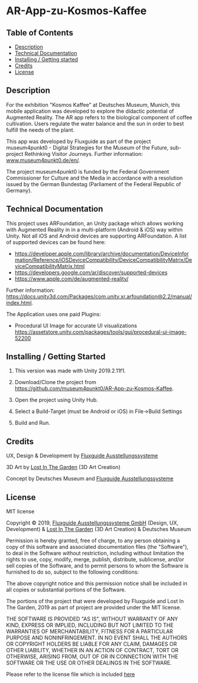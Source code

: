 # AR-App-zu-Kosmos-Kaffee

## Table of Contents

- [Description](#Description)  
- [Technical Documentation](#Technical-Documentation)  
- [Installing / Getting started](#installing--getting-started)  
- [Credits](#Credits) 
- [License](#License)  

## Description

For the exhibition "Kosmos Kaffee" at Deutsches Museum, Munich, this mobile application was developed to explore the didactic potential of Augmented Reality. The AR app refers to the biological component of coffee cultivation. Users regulate the water balance and the sun in order to best fulfill the needs of the plant. 

This app was developed by Fluxguide as part of the project museum4punkt0 - Digital Strategies for the Museum of the Future, sub-project Rethinking Visitor Journeys. Further information: www.museum4punkt0.de/en/.

The project museum4punkt0 is funded by the Federal Government Commissioner for Culture and the Media in accordance with a resolution issued by the German Bundestag (Parliament of the Federal Republic of Germany).



## Technical Documentation

This project uses ARFoundation, an Unity package which allows working with Augmented Reality in in a multi-platform (Android & iOS) way within Unity.
Not all iOS and Android devices are supporting ARFoundation. A list of supported devices can be found here:
* https://developer.apple.com/library/archive/documentation/DeviceInformation/Reference/iOSDeviceCompatibility/DeviceCompatibilityMatrix/DeviceCompatibilityMatrix.html
* https://developers.google.com/ar/discover/supported-devices
* https://www.apple.com/de/augmented-reality/

Further information: https://docs.unity3d.com/Packages/com.unity.xr.arfoundation@2.2/manual/index.html.

The Application uses one paid Plugins: 
* Procedural UI Image for accurate UI visualizations https://assetstore.unity.com/packages/tools/gui/procedural-ui-image-52200


## Installing / Getting Started 

1. This version was made with Unity 2019.2.11f1.

2. Download/Clone the project from https://github.com/museum4punkt0/AR-App-zu-Kosmos-Kaffee.

3. Open the project using Unity Hub.

4. Select a Build-Target (must be Android or iOS) in File->Build Settings

5. Build and Run. 

## Credits

UX, Design & Development by [Fluxguide Ausstellungssysteme](https://www.fluxguide.com/)

3D Art by [Lost In The Garden](http://lostinthegarden.com/) (3D Art Creation)

Concept by Deutsches Museum and [Fluxguide Ausstellungssysteme](https://www.fluxguide.com/)

## License

MIT license

Copyright © 2019, [Fluxguide Ausstellungssysteme GmbH](https://www.fluxguide.com/) (Design, UX, Development)  & [Lost In The Garden](http://lostinthegarden.com/) (3D Art Creation) & Deutsches Museum

Permission is hereby granted, free of charge, to any person obtaining a copy of this software and associated documentation files (the "Software"), to deal in the Software without restriction, including without limitation the rights to use, copy, modify, merge, publish, distribute, sublicense, and/or sell copies of the Software, and to permit persons to whom the Software is furnished to do so, subject to the following conditions:

The above copyright notice and this permission notice shall be included in all copies or substantial portions of the Software.

The portions of the project that were developed by Fluxguide and Lost In The Garden, 2019 as part of project are provided under the MIT license.

THE SOFTWARE IS PROVIDED "AS IS", WITHOUT WARRANTY OF ANY KIND, EXPRESS OR IMPLIED, INCLUDING BUT NOT LIMITED TO THE WARRANTIES OF MERCHANTABILITY, FITNESS FOR A PARTICULAR PURPOSE AND NONINFRINGEMENT. IN NO EVENT SHALL THE AUTHORS OR COPYRIGHT HOLDERS BE LIABLE FOR ANY CLAIM, DAMAGES OR OTHER LIABILITY, WHETHER IN AN ACTION OF CONTRACT, TORT OR OTHERWISE, ARISING FROM, OUT OF OR IN CONNECTION WITH THE SOFTWARE OR THE USE OR OTHER DEALINGS IN THE SOFTWARE.

Please refer to the license file which is included [here](https://github.com/museum4punkt0/AR-App-zu-Kosmos-Kaffee/blob/main/LICENSE.md)
